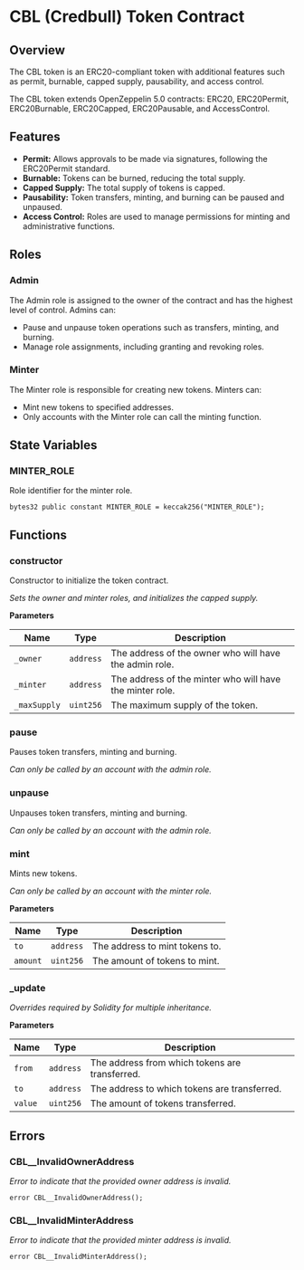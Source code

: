 # CBL (Credbull) Token Contract

## Overview

The CBL token is an ERC20-compliant token with additional features such as permit, burnable, capped supply, pausability,
and access control. 

The CBL token extends OpenZeppelin 5.0 contracts: ERC20, ERC20Permit, ERC20Burnable, ERC20Capped, ERC20Pausable, and AccessControl.

## Features

- **Permit:** Allows approvals to be made via signatures, following the ERC20Permit standard.
- **Burnable:** Tokens can be burned, reducing the total supply.
- **Capped Supply:** The total supply of tokens is capped.
- **Pausability:** Token transfers, minting, and burning can be paused and unpaused.
- **Access Control:** Roles are used to manage permissions for minting and administrative functions.

## Roles

### Admin

The Admin role is assigned to the owner of the contract and has the highest level of control. Admins can:

- Pause and unpause token operations such as transfers, minting, and burning.
- Manage role assignments, including granting and revoking roles.

### Minter

The Minter role is responsible for creating new tokens. Minters can:

- Mint new tokens to specified addresses.
- Only accounts with the Minter role can call the minting function.

## State Variables

### MINTER_ROLE

Role identifier for the minter role.

```solidity
bytes32 public constant MINTER_ROLE = keccak256("MINTER_ROLE");
```

## Functions

### constructor

Constructor to initialize the token contract.

*Sets the owner and minter roles, and initializes the capped supply.*

**Parameters**

| Name         | Type      | Description                                              |
|--------------|-----------|----------------------------------------------------------|
| `_owner`     | `address` | The address of the owner who will have the admin role.   |
| `_minter`    | `address` | The address of the minter who will have the minter role. |
| `_maxSupply` | `uint256` | The maximum supply of the token.                         |

### pause

Pauses token transfers, minting and burning.

*Can only be called by an account with the admin role.*

### unpause

Unpauses token transfers, minting and burning.

*Can only be called by an account with the admin role.*

### mint

Mints new tokens.

*Can only be called by an account with the minter role.*

**Parameters**

| Name     | Type      | Description                    |
|----------|-----------|--------------------------------|
| `to`     | `address` | The address to mint tokens to. |
| `amount` | `uint256` | The amount of tokens to mint.  |

### _update

*Overrides required by Solidity for multiple inheritance.*

**Parameters**

| Name    | Type      | Description                                    |
|---------|-----------|------------------------------------------------|
| `from`  | `address` | The address from which tokens are transferred. |
| `to`    | `address` | The address to which tokens are transferred.   |
| `value` | `uint256` | The amount of tokens transferred.              |

## Errors

### CBL__InvalidOwnerAddress

*Error to indicate that the provided owner address is invalid.*

```solidity
error CBL__InvalidOwnerAddress();
```

### CBL__InvalidMinterAddress

*Error to indicate that the provided minter address is invalid.*

```solidity
error CBL__InvalidMinterAddress();
```

